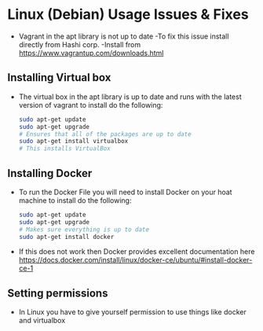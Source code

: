 # Linux (Debian) Usage Issues & Fixes

- Vagrant in the apt library is not up to date
  -To fix this issue install directly from Hashi corp.
  -Install from <https://www.vagrantup.com/downloads.html>

## Installing Virtual box

- The virtual box in the apt library is up to date and runs with the latest version of vagrant to install do the following:

  ```bash
  sudo apt-get update
  sudo apt-get upgrade
  # Ensures that all of the packages are up to date
  sudo apt-get install virtualbox
  # This installs VirtualBox
  ```

## Installing Docker

- To run the Docker File you will need to install Docker on your hoat machine to install do the following:

  ```bash
  sudo apt-get update
  sudo apt-get upgrade
  # Makes sure everything is up to date
  sudo apt-get install docker
  ```

- If this does not work then Docker provides excellent documentation here <https://docs.docker.com/install/linux/docker-ce/ubuntu/#install-docker-ce-1>

## Setting permissions

- In  Linux you have to give yourself permission to use things like docker and virtualbox

  ```bash
